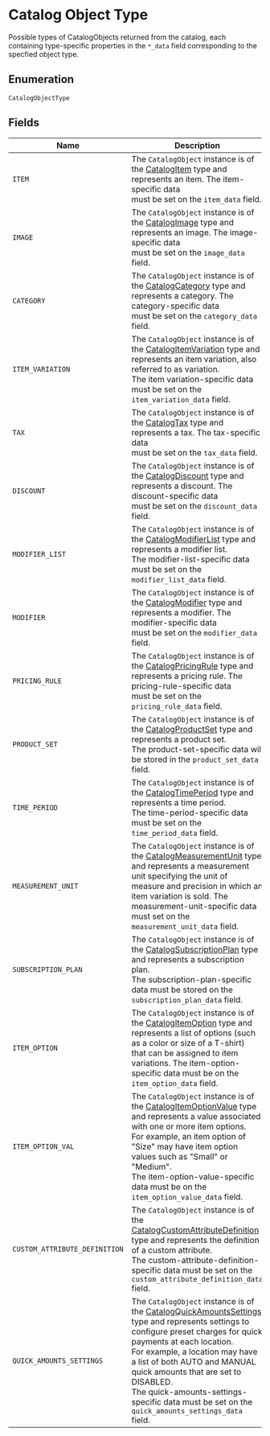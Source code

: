 
# Catalog Object Type

Possible types of CatalogObjects returned from the catalog, each
containing type-specific properties in the `*_data` field corresponding to the specfied object type.

## Enumeration

`CatalogObjectType`

## Fields

| Name | Description |
|  --- | --- |
| `ITEM` | The `CatalogObject` instance is of the [CatalogItem](/doc/models/catalog-item.md) type and represents an item. The item-specific data<br>must be set on the `item_data` field. |
| `IMAGE` | The `CatalogObject` instance is of the [CatalogImage](/doc/models/catalog-image.md) type and represents an image. The image-specific data<br>must be set on the `image_data` field. |
| `CATEGORY` | The `CatalogObject` instance is of the [CatalogCategory](/doc/models/catalog-category.md) type and represents a category. The category-specific data<br>must be set on the `category_data` field. |
| `ITEM_VARIATION` | The `CatalogObject` instance is of the  [CatalogItemVariation](/doc/models/catalog-item-variation.md) type and represents an item variation, also referred to as variation.<br>The item variation-specific data must be set on the `item_variation_data` field. |
| `TAX` | The `CatalogObject` instance is of the [CatalogTax](/doc/models/catalog-tax.md) type and represents a tax. The tax-specific data<br>must be set on the `tax_data` field. |
| `DISCOUNT` | The `CatalogObject` instance is of the [CatalogDiscount](/doc/models/catalog-discount.md) type and represents a discount. The discount-specific data<br>must be set on the `discount_data` field. |
| `MODIFIER_LIST` | The `CatalogObject` instance is of the [CatalogModifierList](/doc/models/catalog-modifier-list.md) type and represents a modifier list.<br>The modifier-list-specific data must be set on the `modifier_list_data` field. |
| `MODIFIER` | The `CatalogObject` instance is of the [CatalogModifier](/doc/models/catalog-modifier.md) type and represents a modifier. The modifier-specific data<br>must be set on the `modifier_data` field. |
| `PRICING_RULE` | The `CatalogObject` instance is of the [CatalogPricingRule](/doc/models/catalog-pricing-rule.md) type and represents a pricing rule. The pricing-rule-specific data<br>must be set on the `pricing_rule_data` field. |
| `PRODUCT_SET` | The `CatalogObject` instance is of the [CatalogProductSet](/doc/models/catalog-product-set.md) type and represents a product set.<br>The product-set-specific data will be stored in the `product_set_data` field. |
| `TIME_PERIOD` | The `CatalogObject` instance is of the [CatalogTimePeriod](/doc/models/catalog-time-period.md) type and represents a time period.<br>The time-period-specific data must be set on the `time_period_data` field. |
| `MEASUREMENT_UNIT` | The `CatalogObject` instance is of the [CatalogMeasurementUnit](/doc/models/catalog-measurement-unit.md) type and represents a measurement unit specifying the unit of<br>measure and precision in which an item variation is sold. The measurement-unit-specific data must set on the `measurement_unit_data` field. |
| `SUBSCRIPTION_PLAN` | The `CatalogObject` instance is of the [CatalogSubscriptionPlan](/doc/models/catalog-subscription-plan.md) type and represents a subscription plan.<br>The subscription-plan-specific data must be stored on the `subscription_plan_data` field. |
| `ITEM_OPTION` | The `CatalogObject` instance is of the [CatalogItemOption](/doc/models/catalog-item-option.md) type and represents a list of options (such as a color or size of a T-shirt)<br>that can be assigned to item variations. The item-option-specific data must be on the `item_option_data` field. |
| `ITEM_OPTION_VAL` | The `CatalogObject` instance is of the [CatalogItemOptionValue](/doc/models/catalog-item-option-value.md) type and represents a value associated with one or more item options.<br>For example, an item option of "Size" may have item option values such as "Small" or "Medium".<br>The item-option-value-specific data must be on the `item_option_value_data` field. |
| `CUSTOM_ATTRIBUTE_DEFINITION` | The `CatalogObject` instance is of the [CatalogCustomAttributeDefinition](/doc/models/catalog-custom-attribute-definition.md) type and represents the definition of a custom attribute.<br>The custom-attribute-definition-specific data must be set on the `custom_attribute_definition_data` field. |
| `QUICK_AMOUNTS_SETTINGS` | The `CatalogObject` instance is of the [CatalogQuickAmountsSettings](/doc/models/catalog-quick-amounts-settings.md) type and represents settings to configure preset charges for quick payments at each location.<br>For example, a location may have a list of both AUTO and MANUAL quick amounts that are set to DISABLED.<br>The quick-amounts-settings-specific data must be set on the `quick_amounts_settings_data` field. |

